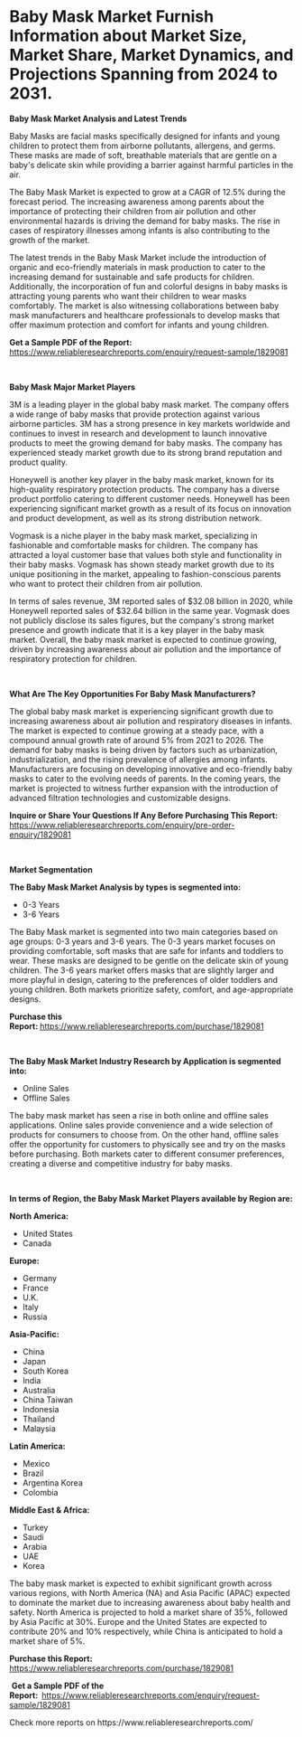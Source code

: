 <p><h1>Baby Mask Market Furnish Information about Market Size, Market Share, Market Dynamics, and Projections Spanning from 2024 to 2031.</h1></p><p><strong>Baby Mask Market Analysis and Latest Trends</strong></p>
<p><p>Baby Masks are facial masks specifically designed for infants and young children to protect them from airborne pollutants, allergens, and germs. These masks are made of soft, breathable materials that are gentle on a baby's delicate skin while providing a barrier against harmful particles in the air.</p><p>The Baby Mask Market is expected to grow at a CAGR of 12.5% during the forecast period. The increasing awareness among parents about the importance of protecting their children from air pollution and other environmental hazards is driving the demand for baby masks. The rise in cases of respiratory illnesses among infants is also contributing to the growth of the market.</p><p>The latest trends in the Baby Mask Market include the introduction of organic and eco-friendly materials in mask production to cater to the increasing demand for sustainable and safe products for children. Additionally, the incorporation of fun and colorful designs in baby masks is attracting young parents who want their children to wear masks comfortably. The market is also witnessing collaborations between baby mask manufacturers and healthcare professionals to develop masks that offer maximum protection and comfort for infants and young children.</p></p>
<p><strong>Get a Sample PDF of the Report:&nbsp;</strong> <a href="https://www.reliableresearchreports.com/enquiry/request-sample/1829081">https://www.reliableresearchreports.com/enquiry/request-sample/1829081</a></p>
<p>&nbsp;</p>
<p><strong>Baby Mask Major Market Players</strong></p>
<p><p>3M is a leading player in the global baby mask market. The company offers a wide range of baby masks that provide protection against various airborne particles. 3M has a strong presence in key markets worldwide and continues to invest in research and development to launch innovative products to meet the growing demand for baby masks. The company has experienced steady market growth due to its strong brand reputation and product quality.</p><p>Honeywell is another key player in the baby mask market, known for its high-quality respiratory protection products. The company has a diverse product portfolio catering to different customer needs. Honeywell has been experiencing significant market growth as a result of its focus on innovation and product development, as well as its strong distribution network.</p><p>Vogmask is a niche player in the baby mask market, specializing in fashionable and comfortable masks for children. The company has attracted a loyal customer base that values both style and functionality in their baby masks. Vogmask has shown steady market growth due to its unique positioning in the market, appealing to fashion-conscious parents who want to protect their children from air pollution.</p><p>In terms of sales revenue, 3M reported sales of $32.08 billion in 2020, while Honeywell reported sales of $32.64 billion in the same year. Vogmask does not publicly disclose its sales figures, but the company's strong market presence and growth indicate that it is a key player in the baby mask market. Overall, the baby mask market is expected to continue growing, driven by increasing awareness about air pollution and the importance of respiratory protection for children.</p></p>
<p>&nbsp;</p>
<p><strong>What Are The Key Opportunities For Baby Mask Manufacturers?</strong></p>
<p><p>The global baby mask market is experiencing significant growth due to increasing awareness about air pollution and respiratory diseases in infants. The market is expected to continue growing at a steady pace, with a compound annual growth rate of around 5% from 2021 to 2026. The demand for baby masks is being driven by factors such as urbanization, industrialization, and the rising prevalence of allergies among infants. Manufacturers are focusing on developing innovative and eco-friendly baby masks to cater to the evolving needs of parents. In the coming years, the market is projected to witness further expansion with the introduction of advanced filtration technologies and customizable designs.</p></p>
<p><strong>Inquire or Share Your Questions If Any Before Purchasing This Report:</strong> <a href="https://www.reliableresearchreports.com/enquiry/pre-order-enquiry/1829081">https://www.reliableresearchreports.com/enquiry/pre-order-enquiry/1829081</a></p>
<p>&nbsp;</p>
<p><strong>Market Segmentation</strong></p>
<p><strong>The Baby Mask Market Analysis by types is segmented into:</strong></p>
<p><ul><li>0-3 Years</li><li>3-6 Years</li></ul></p>
<p><p>The Baby Mask market is segmented into two main categories based on age groups: 0-3 years and 3-6 years. The 0-3 years market focuses on providing comfortable, soft masks that are safe for infants and toddlers to wear. These masks are designed to be gentle on the delicate skin of young children. The 3-6 years market offers masks that are slightly larger and more playful in design, catering to the preferences of older toddlers and young children. Both markets prioritize safety, comfort, and age-appropriate designs.</p></p>
<p><strong>Purchase this Report:&nbsp;</strong><a href="https://www.reliableresearchreports.com/purchase/1829081">https://www.reliableresearchreports.com/purchase/1829081</a></p>
<p>&nbsp;</p>
<p><strong>The Baby Mask Market Industry Research by Application is segmented into:</strong></p>
<p><ul><li>Online Sales</li><li>Offline Sales</li></ul></p>
<p><p>The baby mask market has seen a rise in both online and offline sales applications. Online sales provide convenience and a wide selection of products for consumers to choose from. On the other hand, offline sales offer the opportunity for customers to physically see and try on the masks before purchasing. Both markets cater to different consumer preferences, creating a diverse and competitive industry for baby masks.</p></p>
<p>&nbsp;</p>
<p><strong>In terms of Region, the Baby Mask Market Players available by Region are:</strong></p>
<p>
    <p> <strong> North America: </strong>
        <ul>
            <li>United States</li>
            <li>Canada</li>
        </ul>
        </p> 
    <p> <strong> Europe: </strong>
        <ul>
            <li>Germany</li>
            <li>France</li>
            <li>U.K.</li>
            <li>Italy</li>
            <li>Russia</li>
        </ul>
        </p> 
    <p> <strong> Asia-Pacific: </strong>
        <ul>
            <li>China</li>
            <li>Japan</li>
            <li>South Korea</li>
            <li>India</li>
            <li>Australia</li>
            <li>China Taiwan</li>
            <li>Indonesia</li>
            <li>Thailand</li>
            <li>Malaysia</li>
        </ul>
        </p> 
    <p> <strong> Latin America: </strong>
        <ul>
            <li>Mexico</li>
            <li>Brazil</li>
            <li>Argentina Korea</li>
            <li>Colombia</li>
        </ul>
        </p> 
    <p> <strong> Middle East & Africa: </strong>
        <ul>
            <li>Turkey</li>
            <li>Saudi</li>
            <li>Arabia</li>
            <li>UAE</li>
            <li>Korea</li>
        </ul>
    </p>
    </p>
<p><p>The baby mask market is expected to exhibit significant growth across various regions, with North America (NA) and Asia Pacific (APAC) expected to dominate the market due to increasing awareness about baby health and safety. North America is projected to hold a market share of 35%, followed by Asia Pacific at 30%. Europe and the United States are expected to contribute 20% and 10% respectively, while China is anticipated to hold a market share of 5%.</p></p>
<p><strong>Purchase this Report: </strong><a href="https://www.reliableresearchreports.com/purchase/1829081">https://www.reliableresearchreports.com/purchase/1829081</a></p>
<p>&nbsp;<strong>Get a Sample PDF of the Report:&nbsp;&nbsp;</strong><a href="https://www.reliableresearchreports.com/enquiry/request-sample/1829081">https://www.reliableresearchreports.com/enquiry/request-sample/1829081</a></p>
<p><strong></strong></p>
<p>Check more reports on https://www.reliableresearchreports.com/</p>